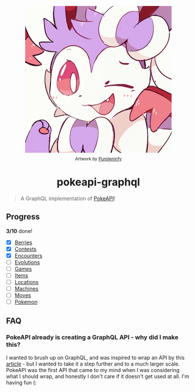 <div align="center">
    <img src="sylv.png">
    <br>
    <sub>Artwork by <a href="https://www.deviantart.com/purpleninfy">Purpleninfy</a></sub>
    <h1>pokeapi-graphql</h1>
</div>

> A GraphQL implementation of [PokeAPI]()!

## Progress

**3/10** done!

- [x] [Berries](https://github.com/newtykins/pokeapi-graphql/blob/main/src/data/Berries.ts)
- [x] [Contests](https://github.com/newtykins/pokeapi-graphql/blob/main/src/data/Contests.ts)
- [x] [Encounters](https://github.com/newtykins/pokeapi-graphql/blob/main/src/data/Encounters.ts)
- [ ] [Evolutions](https://github.com/newtykins/pokeapi-graphql/blob/main/src/data/Evolutions.ts)
- [ ] [Games](https://github.com/newtykins/pokeapi-graphql/blob/main/src/data/Games.ts)
- [ ] [Items](https://github.com/newtykins/pokeapi-graphql/blob/main/src/data/Items.ts)
- [ ] [Locations](https://github.com/newtykins/pokeapi-graphql/blob/main/src/data/Locations.ts)
- [ ] [Machines](https://github.com/newtykins/pokeapi-graphql/blob/main/src/data/Machines.ts)
- [ ] [Moves](https://github.com/newtykins/pokeapi-graphql/blob/main/src/data/Moves.ts)
- [ ] [Pokemon](https://github.com/newtykins/pokeapi-graphql/blob/main/src/data/Pokemon.ts)

## FAQ

### PokeAPI already is creating a GraphQL API - why did I make this?

I wanted to brush up on GraphQL, and was inspired to wrap an API by this [article](https://medium.com/swlh/no-idea-how-to-get-started-with-graphql-make-a-wrapper-of-a-rest-api-7159080dc318#4785) - but I wanted to take it a step further and to a much larger scale. PokeAPI was the first API that came to my mind when I was considering what I should wrap, and honestly I don't care if it doesn't get used at all. I'm having fun (:
